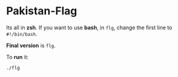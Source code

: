 # Pakistan-Flag

Its all in **zsh**. If you want to use **bash**, in `flg`, change the first line to `#!/bin/bash`.

**Final version** is `flg`.

To **run** it:
```bash
./flg
